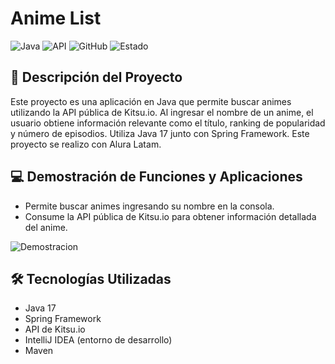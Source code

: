# Anime List
![Java](https://img.shields.io/badge/Java-17-brightgreen)
![API](https://img.shields.io/badge/API-kitsu%20io-blue)
![GitHub](https://img.shields.io/badge/GitHub-Repository-lightgrey)
![Estado](https://img.shields.io/badge/Estado-Terminado-brightgreen)

## 📖 Descripción del Proyecto
Este proyecto es una aplicación en Java que permite buscar animes utilizando la API pública de Kitsu.io. Al ingresar el nombre de un anime, el usuario obtiene información relevante como el título, ranking de popularidad y número de episodios. Utiliza Java 17 junto con Spring Framework. Este proyecto se realizo con Alura Latam.

## 💻 Demostración de Funciones y Aplicaciones
- Permite buscar animes ingresando su nombre en la consola.
- Consume la API pública de Kitsu.io para obtener información detallada del anime.
  
![Demostracion](img/test.gif)

## 🛠 Tecnologías Utilizadas
- Java 17
- Spring Framework
- API de Kitsu.io
- IntelliJ IDEA (entorno de desarrollo)
- Maven
